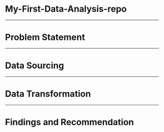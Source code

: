 # My-First-Data-Analysis-repo

----
# Problem Statement



----
# Data Sourcing



----
# Data Transformation



----
# Findings and Recommendation


